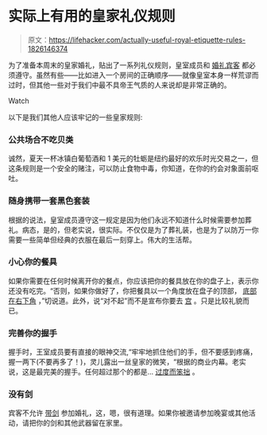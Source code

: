 # 实际上有用的皇家礼仪规则

> 原文：<https://lifehacker.com/actually-useful-royal-etiquette-rules-1826146374>

为了准备本周末的皇家婚礼，贴出了一系列礼仪规则，皇室成员和 [婚礼宾客](https://www.thecut.com/2018/05/the-10-most-bizarre-royal-wedding-etiquette-rules.html) 都必须遵守。虽然有些——比如进入一个房间的正确顺序——就像皇室本身一样荒谬而过时，但其他一些对于我们中最不具帝王气质的人来说却是非常正确的。

Watch

以下是我们其他人应该牢记的一些皇家规则:

### 公共场合不吃贝类

诚然，夏天一杯冰镇白葡萄酒和 1 美元的牡蛎是纽约最好的欢乐时光交易之一，但这条规则是一个安全的赌注，可以防止食物中毒，你知道，在你的约会对象面前呕吐。

### 随身携带一套黑色套装

根据的说法，皇室成员遵守这一规定是因为他们永远不知道什么时候需要参加葬礼。病态，是的，但老实说，很实际。不仅仅是为了葬礼装，也是为了以防万一你需要一些简单但经典的衣服在最后一刻穿上。伟大的生活帮。

### 小心你的餐具

如果你需要在任何时候离开你的餐点，你应该把你的餐具放在你的盘子上，表示你还没有吃完。“否则，如果你做好了，你把餐具以一个角度放在盘子的顶部， [底部在右下角](https://www.rd.com/culture/royal-family-etiquette/) ，”切说道。此外，说“对不起”而不是宣布你要去 [宫](https://getyarn.io/yarn-clip/29418463-1423-4e29-ba74-7ef581384b4a) 。只是比较礼貌而已。

### 完善你的握手

握手时，王室成员要有直接的眼神交流,“牢牢地抓住他们的手，但不要感到疼痛，握一两下(不要再多了！)，灵儿露出一丝皇家的微笑，“根据的商业内幕。老实说，这是最完美的握手。任何超过那个的都是... [过度而笨拙](https://www.cnn.com/videos/politics/2017/02/14/trump-awkward-handshakes-moos-erin-pkg.cnn) 。

### 没有剑

宾客不允许 [带剑](https://www.thecut.com/2018/05/royal-wedding-guests-official-rules.html) 参加婚礼，这，嗯，很有道理。如果你被邀请参加晚宴或其他活动，请把你的剑和其他武器留在家里。